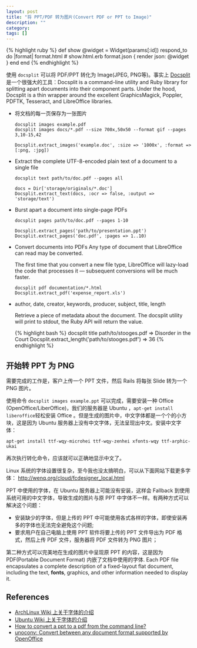 ```yaml
---
layout: post
title: "将 PPT/PDF 转为图片(Convert PDF or PPT to Image)"
description: ""
category: 
tags: []
---
```


{% highlight ruby %}
def show
  @widget = Widget(params[:id])
  respond_to do |format|
    format.html # show.html.erb
    format.json { render json: @widget }
  end
end
{% endhighlight %}

使用 `docsplit` 可以将 PDF/PPT 转化为 Image(JPEG, PNG等)。事实上 [Docsplit](http://documentcloud.github.io/docsplit/) 是一个很强大的工具：Docsplit is a command-line utility and Ruby library for splitting apart documents into their component parts. Under the hood, Docsplit is a thin wrapper around the excellent GraphicsMagick, Poppler, PDFTK, Tesseract, and LibreOffice libraries. 

- 将文档的每一页保存为一张图片

    ```
    docsplit images example.pdf
    docsplit images docs/*.pdf --size 700x,50x50 --format gif --pages 3,10-15,42

    Docsplit.extract_images('example.doc', :size => '1000x', :format => [:png, :jpg])
    ```

- Extract the complete UTF-8-encoded plain text of a document to a single file

    ```
    docsplit text path/to/doc.pdf --pages all

    docs = Dir['storage/originals/*.doc']
    Docsplit.extract_text(docs, :ocr => false, :output => 'storage/text')
    ```

- Burst apart a document into single-page PDFs

    ```
    docsplit pages path/to/doc.pdf --pages 1-10

    Docsplit.extract_pages('path/to/presentation.ppt')
    Docsplit.extract_pages('doc.pdf', :pages => 1..10)
    ```

- Convert documents into PDFs
    Any type of document that LibreOffice can read may be converted.

    The first time that you convert a new file type, LibreOffice will lazy-load the code that processes it — subsequent conversions will be much faster.

    ```
    docsplit pdf documentation/*.html
    Docsplit.extract_pdf('expense_report.xls')
    ```

- author, date, creator, keywords, producer, subject, title, length

    Retrieve a piece of metadata about the document. The docsplit utility will print to stdout, the Ruby API will return the value.

    {% highlight bash %}
    docsplit title path/to/stooges.pdf
    => Disorder in the Court
    Docsplit.extract_length('path/to/stooges.pdf')
    => 36
    {% endhighlight %}


开始转 PPT 为 PNG
------
需要完成的工作是，客户上传一个 PPT 文件，然后 Rails 将每张 Slide 转为一个 PNG 图片。

使用命令 `docsplit images example.ppt` 可以完成，需要安装一种 Office (OpenOffice/LiberOffice)，我们的服务器是 Ubuntu ，`apt-get install liberoffice`轻松安装 Office 。但是生成的图片中，中文字体都是一个个的小方块，这是因为 Ubuntu 服务器上没有中文字体，无法呈现出中文。安装中文字体：

    apt-get install ttf-wqy-microhei ttf-wqy-zenhei xfonts-wqy ttf-arphic-ukai

再次执行转化命令，应该就可以正确地显示中文了。

Linux 系统的字体设置很复杂，至今我也没太搞明白，可以从下面网站下载更多字体： http://wenq.org/cloud/fcdesigner_local.html

PPT 中使用的字体，在 Ubuntu 服务器上可能没有安装，这样会 Fallback 到使用系统可用的中文字体，导致生成的图片与原 PPT 中字体不一样。有两种方式可以解决这个问题：
- 安装缺少的字体，但是上传的 PPT 中可能使用各式各样的字体，即使安装再多的字体也无法完全避免这个问题;
- 要求用户在自己电脑上使用 PPT 软件将要上传的 PPT 文件导出为 PDF 格式，然后上传 PDF 文件，服务器将 PDF 文件转为 PNG 图片；

第二种方式可以完美地在生成的图片中呈现原 PPT 的内容，这是因为 PDF(Portable Document Format) 内嵌了文档中使用的字体. Each PDF file encapsulates a complete description of a fixed-layout flat document, including the text, __fonts__, graphics, and other information needed to display it.


References
------------
- [ ArchLinux Wiki 上关于字体的介绍](https://wiki.archlinux.org/index.php/Fonts_(%E7%AE%80%E4%BD%93%E4%B8%AD%E6%96%87))
- [ Ubuntu Wiki 上关于字体的介绍](http://wiki.ubuntu.com.cn/%E5%AD%97%E4%BD%93)
- [How to convert a ppt to a pdf from the command line?](http://askubuntu.com/questions/11130/how-can-i-convert-a-ppt-to-a-pdf-from-the-command-line)
- [unoconv: Convert between any document format supported by OpenOffice](http://dag.wiee.rs/home-made/unoconv/)
